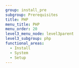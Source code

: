 ```yaml
---
group: install_pre
subgroup: Prerequisites
title: PHP
menu_title: PHP
menu_order: 20
level3_menu_node: level3parent
level3_subgroup: php
functional_areas:
  - Install
  - System
  - Setup
---
```


